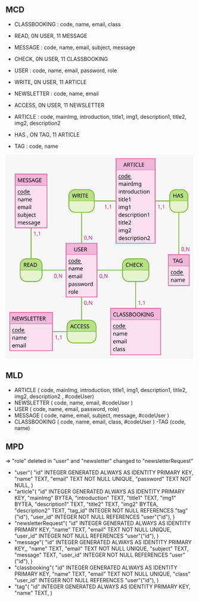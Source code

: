 ## MCD

- CLASSBOOKING : code, name, email, class
- READ, 0N USER, 11 MESSAGE
- MESSAGE : code, name, email, subject, message

- CHECK, 0N USER, 11 CLASSBOOKING
- USER : code, name, email, password, role
- WRITE, 0N USER, 11 ARTICLE

- NEWSLETTER : code, name, email
- ACCESS, 0N USER, 11 NEWSLETTER
- ARTICLE : code, mainImg, introduction, title1, img1, description1, title2, img2, description2
- HAS , ON TAG, 11 ARTICLE
- TAG : code, name


![photo](../public/img/Users.svg)

## MLD

- ARTICLE ( code, mainImg, introduction, title1, img1, description1, title2, img2, description2 , #codeUser)
- NEWSLETTER ( code, name, email, #codeUser )
- USER ( code, name, email, password, role)
- MESSAGE ( code, name, email, subject, message, #codeUser )
- CLASSBOOKING ( code, name, email, class, #codeUser )
-TAG (code, name)
## MPD  
=> "role" deleted in "user" and "newsletter" changed to "newsletterRequest"

- "user"(
    "id" INTEGER GENERATED ALWAYS AS IDENTITY PRIMARY KEY,
    "name" TEXT,
    "email" TEXT NOT NULL UNIQUE,
    "password" TEXT NOT NULL,
)
- "article"(
    "id" INTEGER GENERATED ALWAYS AS IDENTITY PRIMARY KEY,
    "mainImg" BYTEA,
    "introduction" TEXT,
    "title1" TEXT,
    "img1" BYTEA,
    "description1" TEXT,
    "title2" TEXT,
    "img2" BYTEA,
    "description2" TEXT,
    "tag_id" INTEGER NOT NULL REFERENCES "tag"("id"),
    "user_id" INTEGER NOT NULL REFERENCES "user"("id"),
)
- "newsletterRequest"(
    "id" INTEGER GENERATED ALWAYS AS IDENTITY PRIMARY KEY,
    "name" TEXT,
    "email" TEXT NOT NULL UNIQUE,
    "user_id" INTEGER NOT NULL REFERENCES "user"("id"),
)
- "message"(
    "id" INTEGER GENERATED ALWAYS AS IDENTITY PRIMARY KEY,,
    "name" TEXT,
    "email" TEXT NOT NULL UNIQUE,
    "subject" TEXT,
    "message" TEXT,
    "user_id" INTEGER NOT NULL REFERENCES "user"("id"),
)
- "classbooking"(
    "id" INTEGER GENERATED ALWAYS AS IDENTITY PRIMARY KEY,
    "name" TEXT,
    "email" TEXT NOT NULL UNIQUE,
    "class"
    "user_id" INTEGER NOT NULL REFERENCES "user"("id"), 
)
- "tag"( 
    "id" INTEGER GENERATED ALWAYS AS IDENTITY PRIMARY KEY,
    "name" TEXT,
)